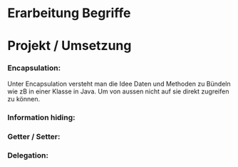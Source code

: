 # Erarbeitung Begriffe



# Projekt / Umsetzung

### Encapsulation:
Unter Encapsulation versteht man die Idee Daten und Methoden zu Bündeln wie zB in einer Klasse in Java. Um von aussen nicht auf sie direkt zugreifen zu können.

### Information hiding:


### Getter / Setter:

### Delegation: 
